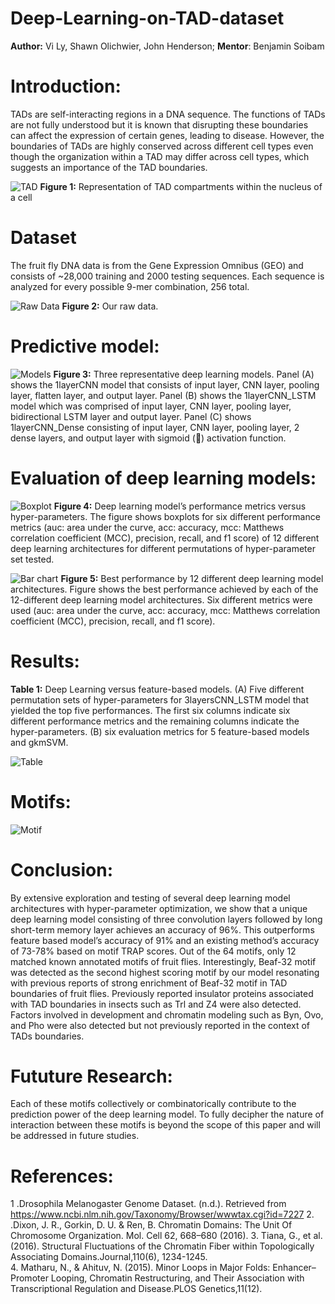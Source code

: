 # Deep-Learning-on-TAD-dataset

**Author:** Vi Ly, Shawn Olichwier, John Henderson;
**Mentor**: Benjamin Soibam


# Introduction:
TADs are self-interacting regions in a DNA sequence. The functions of TADs are not fully understood but it is known that disrupting these boundaries can affect the expression of certain genes, leading to disease. However, the boundaries of TADs are highly conserved across different cell types even though the organization within a TAD may differ across cell types, which suggests an importance of the TAD boundaries. 

![TAD](https://github.com/vicely07/Deep-Learning-on-TAD-dataset/blob/master/Chart%20and%20Table/Picture9.png)
**Figure 1:** Representation of TAD compartments within the nucleus of a cell

# Dataset
The fruit fly DNA data is from the Gene Expression Omnibus (GEO) and consists of ~28,000 training and 2000 testing sequences. Each sequence is analyzed for every possible 9-mer combination, 256 total. 

![Raw Data](https://github.com/vicely07/Deep-Learning-on-TAD-dataset/blob/master/Chart%20and%20Table/Picture11.jpg)
**Figure 2:** Our raw data.

# Predictive model:
![Models](https://github.com/vicely07/Deep-Learning-on-TAD-dataset/blob/master/Chart%20and%20Table/Picture1.png)
**Figure 3:** Three representative deep learning models. Panel (A) shows the 1layerCNN model that consists of input layer, CNN layer, pooling layer, flatten layer, and output layer. Panel (B) shows the 1layerCNN_LSTM model which was comprised of input layer, CNN layer, pooling layer, bidirectional LSTM layer and output layer. Panel (C) shows 1layerCNN_Dense consisting of input layer, CNN layer, pooling layer, 2 dense layers, and output layer with sigmoid () activation function. 

# Evaluation of deep learning models:
![Boxplot](https://github.com/vicely07/Deep-Learning-on-TAD-dataset/blob/master/Chart%20and%20Table/Picture3.png)
**Figure 4:** Deep learning model’s performance metrics versus hyper-parameters. The figure shows boxplots for six different performance metrics (auc: area under the curve, acc: accuracy, mcc: Matthews correlation coefficient (MCC), precision, recall, and f1 score) of 12 different deep learning architectures for different permutations of hyper-parameter set tested. 

![Bar chart](https://github.com/vicely07/Deep-Learning-on-TAD-dataset/blob/master/Chart%20and%20Table/Picture2.png)
**Figure 5:** Best performance by 12 different deep learning model architectures. Figure shows the best performance achieved by each of the 12-different deep learning model architectures. Six different metrics were used (auc: area under the curve, acc: accuracy, mcc: Matthews correlation coefficient (MCC), precision, recall, and f1 score).


# Results:
**Table 1:** Deep Learning versus feature-based models. (A) Five different permutation sets of hyper-parameters for 3layersCNN_LSTM model that yielded the top five performances. The first six columns indicate six different performance metrics and the remaining columns indicate the hyper-parameters. (B) six evaluation metrics for 5 feature-based models and gkmSVM.

![Table](https://github.com/vicely07/Deep-Learning-on-TAD-dataset/blob/master/Chart%20and%20Table/Picture7.png)

# Motifs:

![Motif](https://github.com/vicely07/Deep-Learning-on-TAD-dataset/blob/master/Chart%20and%20Table/Picture10.png)

# Conclusion:
By extensive exploration and testing of several deep learning model architectures with hyper-parameter optimization, we show that a unique deep learning model consisting of three convolution layers followed by long short-term memory layer achieves an accuracy of 96%. This outperforms feature based model’s accuracy of 91% and an existing method’s accuracy of 73-78% based on motif TRAP scores. Out of the 64 motifs, only 12 matched known annotated motifs of fruit flies. Interestingly, Beaf-32 motif was detected as the second highest scoring motif by our model resonating with previous reports of strong enrichment of Beaf-32 motif in TAD boundaries of fruit flies. Previously reported insulator proteins associated with TAD boundaries in insects such as Trl and Z4 were also detected. Factors involved in development and chromatin modeling such as Byn, Ovo, and Pho were also detected but not previously reported in the context of TADs boundaries.

# Fututure Research:
Each of these motifs collectively or combinatorically contribute to the prediction power of the deep learning model. To fully decipher the nature of interaction between these motifs is beyond the scope of this paper and will be addressed in future studies.

# References:
1 .Drosophila Melanogaster Genome Dataset. (n.d.). Retrieved from https://www.ncbi.nlm.nih.gov/Taxonomy/Browser/wwwtax.cgi?id=7227
2. .Dixon, J. R., Gorkin, D. U. & Ren, B. Chromatin Domains: The Unit Of Chromosome Organization. Mol. Cell 62, 668–680 (2016).
3. Tiana, G., et al. (2016). Structural Fluctuations of the 	Chromatin Fiber within Topologically Associating Domains.Journal,110(6), 1234-1245. 	
4. Matharu, N., & Ahituv, N. (2015). Minor Loops in Major Folds: Enhancer–Promoter Looping, Chromatin Restructuring, and Their Association with Transcriptional Regulation and Disease.PLOS Genetics,11(12).








